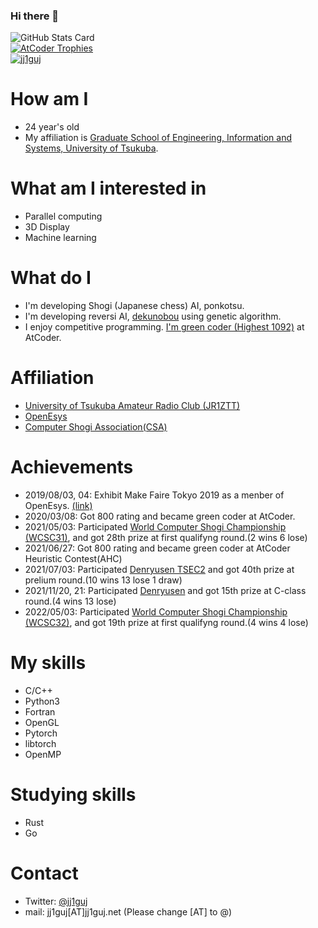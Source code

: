 ### Hi there 👋

<!--
**jj1guj/jj1guj** is a ✨ _special_ ✨ repository because its `README.md` (this file) appears on your GitHub profile.

Here are some ideas to get you started:

- 🔭 I’m currently working on ...
- 🌱 I’m currently learning ...
- 👯 I’m looking to collaborate on ...
- 🤔 I’m looking for help with ...
- 💬 Ask me about ...
- 📫 How to reach me: ...
- 😄 Pronouns: ...
- ⚡ Fun fact: ...
-->
![GitHub Stats Card](https://github-readme-stats.vercel.app/api?username=jj1guj&show_icons=true&count_private=true)  
[![AtCoder Trophies](https://atcoder-trophies.vercel.app/api/v1/atcoder?username=jj1guj)](https://github.com/KATO-Hiro/AtCoderTrophies)  
[![jj1guj](https://img.shields.io/endpoint?url=https%3A%2F%2Fatcoder-badges.now.sh%2Fapi%2Fatcoder%2Fjson%2Fjj1guj)](https://atcoder.jp/users/jj1guj)
# How am I
- 24 year's old
- My affiliation is [Graduate School of Engineering, Information and Systems, University of Tsukuba](https://www.imis.tsukuba.ac.jp/).

# What am I interested in
- Parallel computing
- 3D Display
- Machine learning

# What do I
- I'm developing Shogi (Japanese chess) AI, ponkotsu.
- I'm developing reversi AI, [dekunobou](https://github.com/jj1guj/dekunobou) using genetic algorithm.
- I enjoy competitive programming. [I'm green coder (Highest 1092)](https://atcoder.jp/users/jj1guj) at AtCoder.

# Affiliation
- [University of Tsukuba Amateur Radio Club (JR1ZTT)](https://jr1ztt.net/)
- [OpenEsys](https://ayu.open.esys.tsukuba.ac.jp/)
- [Computer Shogi Association(CSA)](http://www2.computer-shogi.org/)

# Achievements
- 2019/08/03, 04: Exhibit Make Faire Tokyo 2019 as a menber of OpenEsys. [(link)](https://makezine.jp/event/makers-mft2019/m0244/)
- 2020/03/08: Got 800 rating and became green coder at AtCoder.
- 2021/05/03: Participated [World Computer Shogi Championship (WCSC31)](http://www2.computer-shogi.org/wcsc31/), and got 28th prize at first qualifyng round.(2 wins 6 lose)
- 2021/06/27: Got 800 rating and became green coder at AtCoder Heuristic Contest(AHC)
- 2021/07/03: Participated [Denryusen TSEC2](https://denryu-sen.jp/tsec02/index.html) and got 40th prize at prelium round.(10 wins 13 lose 1 draw)
- 2021/11/20, 21: Participated [Denryusen](https://denryu-sen.jp/dr2/index.html) and got 15th prize at C-class round.(4 wins 13 lose)
- 2022/05/03: Participated [World Computer Shogi Championship (WCSC32)](http://www2.computer-shogi.org/wcsc32/), and got 19th prize at first qualifyng round.(4 wins 4 lose)
# My skills
- C/C++
- Python3
- Fortran
- OpenGL
- Pytorch
- libtorch
- OpenMP

# Studying skills
- Rust
- Go

# Contact
- Twitter: [@jj1guj](https://twitter.com/jj1guj)
- mail: jj1guj[AT]jj1guj.net (Please change [AT] to @)
